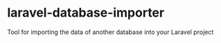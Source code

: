 # laravel-database-importer
Tool for importing the data of another database into your Laravel project
